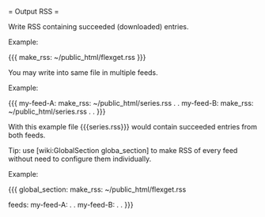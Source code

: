= Output RSS =

Write RSS containing succeeded (downloaded) entries.

Example:

{{{
make_rss: ~/public_html/flexget.rss
}}}

You may write into same file in multiple feeds.

Example:

{{{
my-feed-A:
  make_rss: ~/public_html/series.rss
  .
  .
my-feed-B:
  make_rss: ~/public_html/series.rss
  .
  .
}}}

With this example file {{{series.rss}}} would contain succeeded
entries from both feeds.

Tip: use [wiki:GlobalSection globa_section] to make RSS of every feed without need to configure them individually.

Example:

{{{
global_section:
  make_rss: ~/public_html/flexget.rss

feeds:
  my-feed-A:
   .
   .
  my-feed-B:
   .
   .
}}}